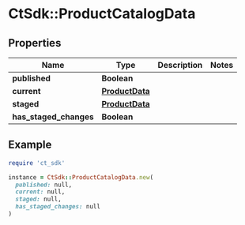 # CtSdk::ProductCatalogData

## Properties

| Name | Type | Description | Notes |
| ---- | ---- | ----------- | ----- |
| **published** | **Boolean** |  |  |
| **current** | [**ProductData**](ProductData.md) |  |  |
| **staged** | [**ProductData**](ProductData.md) |  |  |
| **has_staged_changes** | **Boolean** |  |  |

## Example

```ruby
require 'ct_sdk'

instance = CtSdk::ProductCatalogData.new(
  published: null,
  current: null,
  staged: null,
  has_staged_changes: null
)
```

